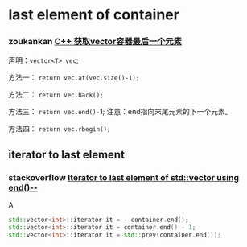 # last element of container

### zoukankan [C++ 获取vector容器最后一个元素](http://t.zoukankan.com/guolixiucai-p-4878295.html)

声明：`vector<T> vec`;

方法一： `return vec.at(vec.size()-1);`

方法二： `return vec.back();`

方法三： `return vec.end()-`1; 注意：end指向末尾元素的下一个元素。

方法四： `return vec.rbegin();`



## iterator to last element

### stackoverflow [Iterator to last element of std::vector using end()--](https://stackoverflow.com/questions/37017302/iterator-to-last-element-of-stdvector-using-end)

A

```C++
std::vector<int>::iterator it = --container.end();
std::vector<int>::iterator it = container.end() - 1;
std::vector<int>::iterator it = std::prev(container.end());
```

